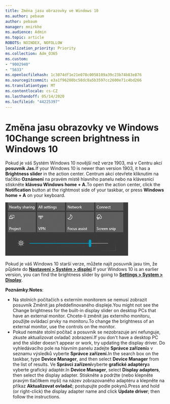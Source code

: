 ```yaml
---
title: Změna jasu obrazovky ve Windows 10
ms.author: pebaum
author: pebaum
manager: mnirkhe
ms.audience: Admin
ms.topic: article
ROBOTS: NOINDEX, NOFOLLOW
localization_priority: Priority
ms.collection: Adm_O365
ms.custom:
- "9002940"
- "5633"
ms.openlocfilehash: 1c3074df1e21e078c0058109a39c23b74b83e876
ms.sourcegitcommit: e3a1f96200bc58dc8a5b3597cc2600e71c4bd266
ms.translationtype: MT
ms.contentlocale: cs-CZ
ms.lasthandoff: 05/14/2020
ms.locfileid: "44225397"
---
```

# <a name="change-screen-brightness-in-windows-10"></a><span data-ttu-id="c58fa-102">Změna jasu obrazovky ve Windows 10</span><span class="sxs-lookup"><span data-stu-id="c58fa-102">Change screen brightness in Windows 10</span></span>

<span data-ttu-id="c58fa-103">Pokud je váš Systém Windows 10 novější než verze 1903, má v Centru akcí **posuvník Jas.**</span><span class="sxs-lookup"><span data-stu-id="c58fa-103">If your Windows 10 is newer than version 1903, it has a **Brightness slider** in the action center.</span></span> <span data-ttu-id="c58fa-104">Centrum akcí otevřete kliknutím na tlačítko **Oznámení** na pravém místě hlavního panelu nebo na klávesnici stiskněte **klávesu Windows home + A.**</span><span class="sxs-lookup"><span data-stu-id="c58fa-104">To open the action center, click the **Notification** button at the rightmost side of your taskbar, or press **Windows home + A** on your keyboard.</span></span>

![Jezdec Jas](media/brightness-slider.png)

<span data-ttu-id="c58fa-106">Pokud je váš Windows 10 starší verze, můžete najít posuvník jasu tím, že půjdete do **[Nastavení > Systém > displej](ms-settings:display?activationSource=GetHelp)**.</span><span class="sxs-lookup"><span data-stu-id="c58fa-106">If your Windows 10 is an earlier version, you can find the brightness slider by going to **[Settings > System > Display](ms-settings:display?activationSource=GetHelp)**.</span></span>

<span data-ttu-id="c58fa-107">**Poznámky**:</span><span class="sxs-lookup"><span data-stu-id="c58fa-107">**Notes**:</span></span>

- <span data-ttu-id="c58fa-108">Na stolních počítačích s externím monitorem se nemusí zobrazit posuvník Změnit jas předdefinovaného displeje.</span><span class="sxs-lookup"><span data-stu-id="c58fa-108">You might not see the Change brightness for the built-in display slider on desktop PCs that have an external monitor.</span></span> <span data-ttu-id="c58fa-109">Chcete-li změnit jas externího monitoru, použijte ovládací prvky na monitoru.</span><span class="sxs-lookup"><span data-stu-id="c58fa-109">To change the brightness of an external monitor, use the controls on the monitor.</span></span>
- <span data-ttu-id="c58fa-110">Pokud nemáte stolní počítač a posuvník se nezobrazuje ani nefunguje, zkuste aktualizovat ovladač zobrazení.</span><span class="sxs-lookup"><span data-stu-id="c58fa-110">If you don't have a desktop PC and the slider doesn't appear or work, try updating the display driver.</span></span> <span data-ttu-id="c58fa-111">Do vyhledávacího pole na hlavním panelu zadejte **Správce zařízení**a v seznamu výsledků vyberte **Správce zařízení.**</span><span class="sxs-lookup"><span data-stu-id="c58fa-111">In the search box on the taskbar, type **Device Manager**, and then select **Device Manager** from the list of results.</span></span> <span data-ttu-id="c58fa-112">Ve **Správci zařízení**vyberte **grafické adaptéry**a vyberte grafický adaptér.</span><span class="sxs-lookup"><span data-stu-id="c58fa-112">In **Device Manager**, select **Display adapters**, then select the display adapter.</span></span> <span data-ttu-id="c58fa-113">Stiskněte a podržte (nebo klepněte pravým tlačítkem myši) na název zobrazovaného adaptéru a klepněte na příkaz **Aktualizovat ovladač**; postupujte podle pokynů.</span><span class="sxs-lookup"><span data-stu-id="c58fa-113">Press and hold (or right-click) the display adapter name and click **Update driver**; then follow the instructions.</span></span>
